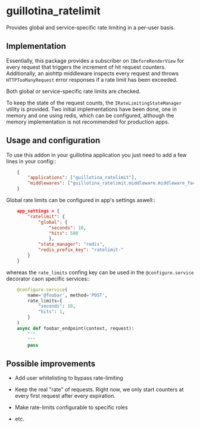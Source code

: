 # guillotina_ratelimit

Provides global and service-specific rate limiting in a per-user
basis.

## Implementation

Essentially, this package provides a subscriber on `IBeforeRenderView`
for every request that triggers the increment of hit request
counters. Additionally, an aiohttp middleware inspects every request
and throws `HTTPTooManyRequest` error responses if a rate limit has
been exceeded.

Both global or service-specific rate limits are checked.

To keep the state of the request counts, the
`IRateLimitingStateManager` utility is provided. Two initial
implementations have been done, one in memory and one using redis,
which can be configured, although the memory implementation is not
recommended for production apps.


## Usage and configuration

To use this addon in your guillotina application you just need to add
a few lines in your config::

``` json
    {
        "applications": ["guillotina_ratelimit"],
        "middlewares": ["guillotina_ratelimit.middleware.middleware_factory"]
    }
```

Global rate limits can be configured in app's settings aswell::

``` json
    app_settings = {
        "ratelimit": {
            "global": {
                "seconds": 10,
                "hits": 500
                },
            "state_manager": "redis",
            "redis_prefix_key": "ratelimit-"
        }
    }

```

whereas the `rate_limits` confing key can be used in the
`@configure.service` decorator caon specific services::

``` python
    @configure.service(
        name='@foobar', method='POST',
        rate_limits={
            "seconds": 10,
            "hits": 1,
        }
    )
    async def foobar_endpoint(context, request):
        """
        """
        pass
```

## Possible improvements

- Add user whitelisting to bypass rate-limiting

- Keep the real "rate" of requests. Right now, we only start counters
  at every first request after every expiration.

- Make rate-limits configurable to specific roles

- etc.
